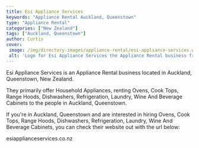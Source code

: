 ```yaml
---
title: Esi Appliance Services
keywords: "Appliance Rental Auckland, Queenstown"
type: "Appliance Rental"
categories: ["New Zealand"]
tags: ["Auckland, Queenstown"]
author: Curtis
cover: 
 image: /img/directory-images/appliance-rental/esi-appliance-services.webp
 alt: 'Logo for Esi Appliance Services the Appliance Rental business from Auckland, Queenstown, New Zealand'
---
```


Esi Appliance Services is an Appliance Rental business located in Auckland, Queenstown, New Zealand. 

They primarily offer Household Appliances, renting Ovens, Cook Tops, Range Hoods, Dishwashers, Refrigeration, Laundry, Wine And Beverage Cabinets to the people in Auckland, Queenstown.

If you're in Auckland, Queenstown and are interested in hiring Ovens, Cook Tops, Range Hoods, Dishwashers, Refrigeration, Laundry, Wine And Beverage Cabinets, you can check their website out with the url below: 

esiapplianceservices.co.nz
